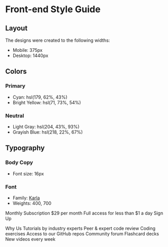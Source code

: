 # Front-end Style Guide

## Layout

The designs were created to the following widths:

- Mobile: 375px
- Desktop: 1440px

## Colors

### Primary

- Cyan: hsl(179, 62%, 43%)
- Bright Yellow: hsl(71, 73%, 54%)

### Neutral

- Light Gray: hsl(204, 43%, 93%)
- Grayish Blue: hsl(218, 22%, 67%)

## Typography

### Body Copy

- Font size: 16px

### Font

- Family: [Karla](https://fonts.google.com/specimen/Karla)
- Weights: 400, 700


 <div class="lower">
    <span>
      <p>
        Monthly Subscription
        &dollar;29 per month
        Full access for less than &dollar;1 a day
        Sign Up
      </p>
    </span>
    <span>
      <p>
        Why Us
        Tutorials by industry experts
        Peer &amp; expert code review
        Coding exercises
        Access to our GitHub repos
        Community forum
        Flashcard decks
        New videos every week
      </p>
    </span>
  </div>
